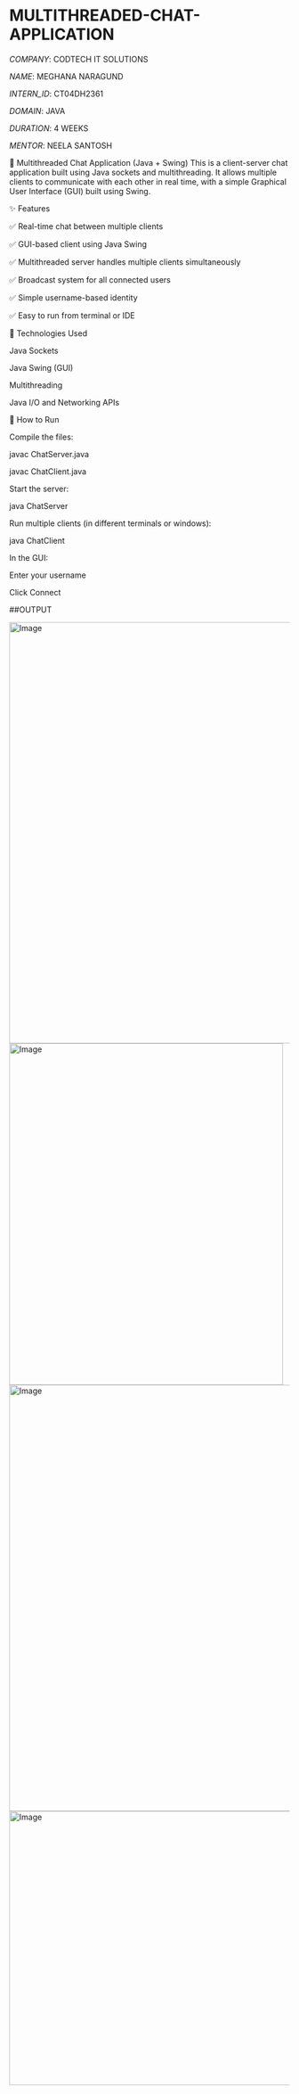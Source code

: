 # MULTITHREADED-CHAT-APPLICATION

*COMPANY*: CODTECH IT SOLUTIONS

*NAME*: MEGHANA NARAGUND

*INTERN_ID*: CT04DH2361

*DOMAIN*: JAVA

*DURATION*: 4 WEEKS

*MENTOR*: NEELA SANTOSH

🧵 Multithreaded Chat Application (Java + Swing)
This is a client-server chat application built using Java sockets and multithreading. It allows multiple clients to communicate with each other in real time, with a simple Graphical User Interface (GUI) built using Swing.

✨ Features

✅ Real-time chat between multiple clients

✅ GUI-based client using Java Swing

✅ Multithreaded server handles multiple clients simultaneously

✅ Broadcast system for all connected users

✅ Simple username-based identity

✅ Easy to run from terminal or IDE

🧱 Technologies Used

Java Sockets

Java Swing (GUI)

Multithreading

Java I/O and Networking APIs

🚀 How to Run

Compile the files:

javac ChatServer.java

javac ChatClient.java

Start the server:

java ChatServer

Run multiple clients (in different terminals or windows):

java ChatClient

In the GUI:

Enter your username

Click Connect

##OUTPUT

<img width="1072" height="756" alt="Image" src="https://github.com/user-attachments/assets/2741e8c1-03f5-43fb-967d-2382e664beed" />

<img width="492" height="613" alt="Image" src="https://github.com/user-attachments/assets/94a114e3-aa22-4ef4-a902-69d9550bff6f" />

<img width="1108" height="765" alt="Image" src="https://github.com/user-attachments/assets/0d147f4c-71d8-4d3f-93df-b8c1e879a8cd" />

<img width="831" height="492" alt="Image" src="https://github.com/user-attachments/assets/94961001-cccd-4eea-aac1-1ead8e85e9f6" />

